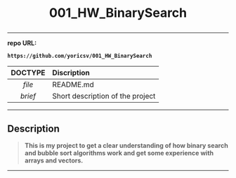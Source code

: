 

# <p align = center><b>001_HW_BinarySearch<b></p>
---
 
repo URL:
```
https://github.com/yoricsv/001_HW_BinarySearch
```

**DOCTYPE** | **Discription**
:---: | :---
*file* | README.md
*brief* | Short description of the project

---
## Description
 
> This is my project to get a clear understanding of how binary search and 
> bubble sort algorithms work and get some experience with arrays and vectors.
---
